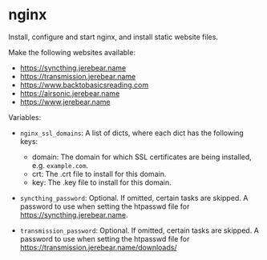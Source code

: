 nginx
=====

Install, configure and start nginx, and install static website files.

Make the following websites available:

* https://syncthing.jerebear.name
* https://transmission.jerebear.name
* https://www.backtobasicsreading.com
* https://airsonic.jerebear.name
* https://www.jerebear.name

Variables:

* `nginx_ssl_domains`: A list of dicts, where each dict has the following
  keys:

  * domain: The domain for which SSL certificates are being installed, e.g.
    `example.com`.
  * crt: The .crt file to install for this domain.
  * key: The .key file to install for this domain.

* `syncthing_password`: Optional. If omitted, certain tasks are skipped. A
  password to use when setting the htpasswd file for
  https://syncthing.jerebear.name.
* `transmission_password`: Optional. If omitted, certain tasks are skipped. A
  password to use when setting the htpasswd file for
  https://transmission.jerebear.name/downloads/
